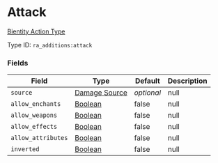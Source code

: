 # Attack
[Bientity Action Type](../bientity_action_types.md)

Type ID: `ra_additions:attack`
### Fields
Field | Type | Default | Description
------|------|---------|-------------
`source` | [Damage Source](../data_types/damage_source.md) | _optional_ | null
`allow_enchants` | [Boolean](../data_types/boolean.md) | false | null
`allow_weapons` | [Boolean](../data_types/boolean.md) | false | null
`allow_effects` | [Boolean](../data_types/boolean.md) | false | null
`allow_attributes` | [Boolean](../data_types/boolean.md) | false | null
`inverted` | [Boolean](../data_types/boolean.md) | false | null

